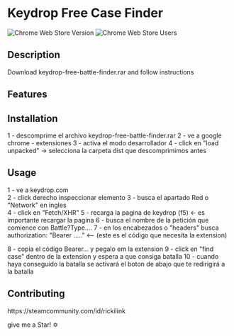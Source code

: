 <h1>Keydrop Free Case Finder</h1>

<p><img src="https://img.shields.io/chrome-web-store/v/ilcmdnidnmbnidgbjollojkiicbidnib.svg" alt="Chrome Web Store Version" /> <img src="https://img.shields.io/chrome-web-store/users/ilcmdnidnmbnidgbjollojkiicbidnib.svg" alt="Chrome Web Store Users" /></p>

<h2>Description</h2>

<!-- <p>Briefly describe what your extension does and who it's for.</p> -->
<p> Download keydrop-free-battle-finder.rar and follow instructions </p>

<h2>Features</h2>
<!-- 
<ul>
  <li>List the features and functionality of your extension.</li>
</ul> -->

<h2>Installation</h2>

1 - descomprime el archivo keydrop-free-battle-finder.rar
2 - ve a google chrome - extensiones
3 - activa el modo desarrollador
4 - click en "load unpacked" -> selecciona la carpeta dist que descomprimimos antes

<h2>Usage</h2>

1 - ve a keydrop.com  
2 - click derecho inspeccionar elemento
3 - busca el apartado Red o "Network" en ingles  
4 - click en "Fetch/XHR"
5 - recarga la pagina de keydrop (f5) <- es importante recargar la pagina
6 - busca el nombre de la petición que comience con Battle?Type....
7 - en los encabezados o "headers" busca authorization: "Bearer ....." <-- (este es el código que necesita la extension)

8 - copia el código Bearer... y pegalo em la extension
9 - click en "find case" dentro de la extension y espera a que consiga batalla
10 - cuando haya conseguido la batalla se activará el boton de abajo que te redirigirá a la batalla

<!-- <p>Explain how to use your extension, and include any screenshots or GIFs to make it easier to understand.</p> -->

<!-- <h2>Development</h2>

<p>Describe how to get started with development, including any tools or dependencies required.</p> -->

<h2>Contributing</h2>

<p>https://steamcommunity.com/id/rickilink</p>
<p>give me a Star! ✡ </p>

<!-- <p>Include guidelines for contributing to your project, such as how to report bugs or suggest new features.</p> -->

<!-- <h2>License</h2>

<p>Include information about the license your project is released under, such as the MIT License or the Apache License 2.0.</p> -->

<!-- <h2>Acknowledgments</h2>

<p>Thank anyone who helped you with your project, such as open-source libraries or contributors.</p>

<hr> -->

